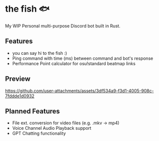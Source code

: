 # the fish 🐟
My WIP Personal multi-purpose Discord bot built in Rust.
## Features
- you can say hi to the fish :)
- Ping command with time (ms) between command and bot's response
- Performance Point calculator for osu!standard beatmap links
## Preview
https://github.com/user-attachments/assets/3df534a9-f3d1-4005-908c-7fddde1d0932
## Planned Features 
- File ext. conversion for video files (e.g. .mkv -> mp4)
- Voice Channel Audio Playback support
- GPT Chatting functionality
